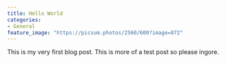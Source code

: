 ```yaml
---
title: Hello World
categories:
- General
feature_image: "https://picsum.photos/2560/600?image=872"
---
```


This is my very first blog post. This is more of a test post so please ingore.
